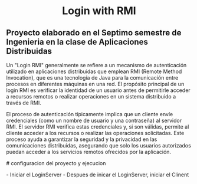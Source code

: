<h1 align="center"> Login with RMI</h1>

<h2> Proyecto elaborado en el Septimo semestre de Ingenieria en la clase de Aplicaciones Distribuidas</h2>

<p>
  Un "Login RMI" generalmente se refiere a un mecanismo de autenticación utilizado en aplicaciones distribuidas que emplean RMI (Remote Method Invocation), que es una tecnología de Java para la comunicación entre procesos en diferentes máquinas en una red. El propósito principal de un login RMI es verificar la identidad de un usuario antes de permitirle acceder a recursos remotos o realizar operaciones en un sistema distribuido a través de RMI.

El proceso de autenticación típicamente implica que un cliente envíe credenciales (como un nombre de usuario y una contraseña) al servidor RMI. El servidor RMI verifica estas credenciales y, si son válidas, permite al cliente acceder a los recursos o realizar las operaciones solicitadas. Este proceso ayuda a garantizar la seguridad y la privacidad en las comunicaciones distribuidas, asegurando que solo los usuarios autorizados puedan acceder a los servicios remotos ofrecidos por la aplicación.

</p>
#  configuracion del proyecto y ejecucion 
<p>
  - Iniciar el LoginServer
  - Despues de inicar el LoginServer, iniciar el Clinent
</p>
